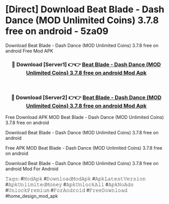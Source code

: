 # [Direct] Download Beat Blade - Dash Dance (MOD Unlimited Coins) 3.7.8 free on android - 5za09
Download Beat Blade - Dash Dance (MOD Unlimited Coins) 3.7.8 free on android Free Mod APK

<div align="center">
<h3>🔴 Download [Server1] 👉👉 <a href="https://apk-comot.site?title=Beat_Blade_-_Dash_Dance_(MOD_Unlimited_Coins)_3.7.8_free_on_android">Beat Blade - Dash Dance (MOD Unlimited Coins) 3.7.8 free on android Mod Apk</a></h3><br>

<h3>🔴 Download [Server2] 👉👉 <a href="https://apk-comot.site?title=Beat_Blade_-_Dash_Dance_(MOD_Unlimited_Coins)_3.7.8_free_on_android">Beat Blade - Dash Dance (MOD Unlimited Coins) 3.7.8 free on android Mod Apk</a></h3>
</div>


Free Download APK MOD Beat Blade - Dash Dance (MOD Unlimited Coins) 3.7.8 free on android

Download Beat Blade - Dash Dance (MOD Unlimited Coins) 3.7.8 free on android 

Free APK MOD Beat Blade - Dash Dance (MOD Unlimited Coins) 3.7.8 free on android 

Download Beat Blade - Dash Dance (MOD Unlimited Coins) 3.7.8 free on android Mod For Android

𝚃𝚊𝚐𝚜: #𝙼𝚘𝚍𝙰𝚙𝚔 #𝙳𝚘𝚠𝚗𝚕𝚘𝚊𝚍𝙼𝚘𝚍𝙰𝚙𝚔 #𝙰𝚙𝚔𝙻𝚊𝚝𝚎𝚜𝚝𝚅𝚎𝚛𝚜𝚒𝚘𝚗 #𝙰𝚙𝚔𝚄𝚗𝚕𝚒𝚖𝚒𝚝𝚎𝚍𝙼𝚘𝚗𝚎𝚢 #𝙰𝚙𝚔𝚄𝚗𝚕𝚘𝚌𝚔𝙰𝚕𝚕 #𝙰𝚙𝚔𝙽𝚘𝙰𝚍𝚜 #𝚄𝚗𝚕𝚘𝚌𝚔𝙿𝚛𝚎𝚖𝚒𝚞𝚖 #𝙵𝚘𝚛𝙰𝚗𝚍𝚛𝚘𝚒𝚍 #𝙵𝚛𝚎𝚎𝙳𝚘𝚠𝚗𝚕𝚘𝚊𝚍 #home_design_mod_apk